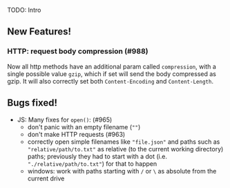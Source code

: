 TODO: Intro

## New Features!

### HTTP: request body compression (#988)

Now all http methods have an additional param called `compression`, with a single possible value `gzip`, which if set will send the body compressed as gzip. It will also correctly set both `Content-Encoding` and `Content-Length`.


## Bugs fixed!

* JS: Many fixes for `open()`: (#965)
  - don't panic with an empty filename (`""`)
  - don't make HTTP requests (#963)
  - correctly open simple filenames like `"file.json"` and paths such as `"relative/path/to.txt"` as relative (to the current working directory) paths; previously they had to start with a dot (i.e. `"./relative/path/to.txt"`) for that to happen
  - windows: work with paths starting with `/` or `\` as absolute from the current drive
